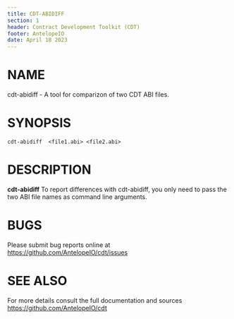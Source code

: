 ```yaml
---
title: CDT-ABIDIFF
section: 1
header: Contract Development Toolkit (CDT)
footer: AntelopeIO
date: April 18 2023
---
```

# NAME
cdt-abidiff - A tool for comparizon of two CDT ABI files.

# SYNOPSIS

`cdt-abidiff  <file1.abi> <file2.abi>`

# DESCRIPTION

**cdt-abidiff** To report differences with cdt-abidiff, you only need to pass the two ABI file names as command line arguments.


# BUGS

Please submit bug reports online at https://github.com/AntelopeIO/cdt/issues

# SEE ALSO

For more details consult the full documentation and sources https://github.com/AntelopeIO/cdt